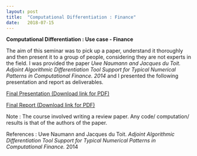 ```yaml
---
layout: post
title:  "Computational Differentiation : Finance"
date:   2018-07-15
---
```


<script type="text/javascript" async
  src="https://cdn.mathjax.org/mathjax/latest/MathJax.js?config=TeX-MML-AM_CHTML">
</script>

**Computational Differentiation : Use case - Finance**

The aim of this seminar was to pick up a paper, understand it thoroughly and then present it to a group of people, considering they are not experts in the field.
I was provided the paper *Uwe Naumann and Jacques du Toit. Adjoint Algorithmic Differentiation Tool
Support for Typical Numerical Patterns in Computational Finance. 2014* and I presented the following presentation and report as deliverables.

[Final Presentation (Download link for PDF)](/assets/algo_diff_finance_presentation.pdf)

[Final Report (Download link for PDF)](/assets/algo_diff_finance_report.pdf)

Note : The course involved writing a review paper. Any code/ computation/ results is that of the authors of the paper. 

References : Uwe Naumann and Jacques du Toit. *Adjoint Algorithmic Differentiation Tool
Support for Typical Numerical Patterns in Computational Finance.* 2014

